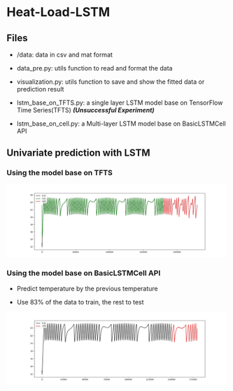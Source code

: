 # Heat-Load-LSTM

## Files

- /data: data in csv and mat format

- data_pre.py: utils function to read and format the data

- visualization.py: utils function to save and show the fitted data or prediction result

- lstm_base_on_TFTS.py: a single layer LSTM model base on TensorFlow Time Series(TFTS)   ***(Unsuccessful Experiment)***

- lstm_base_on_cell.py: a Multi-layer LSTM model base on BasicLSTMCell API

## Univariate prediction with LSTM

### Using the model base on TFTS

![](pic/predict_result1.jpg)

### Using the model base on BasicLSTMCell API

- Predict temperature by the previous temperature

- Use 83% of the data to train, the rest to test

![](pic/predict_result2.jpg)
